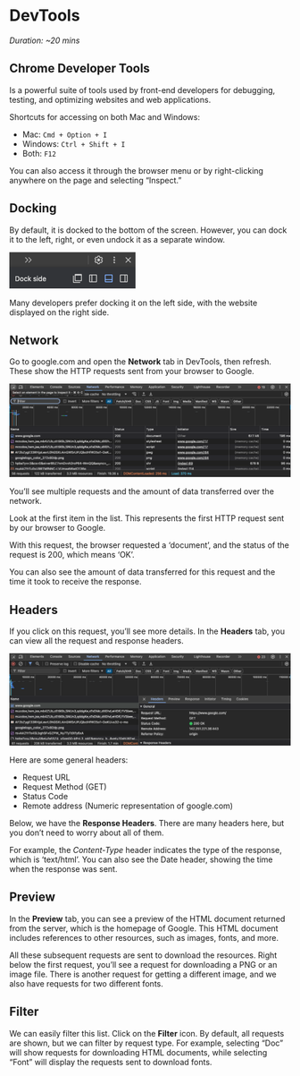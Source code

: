 # DevTools

_Duration: ~20 mins_

## Chrome Developer Tools

Is a powerful suite of tools used by front-end developers for debugging, testing, and optimizing websites and web applications.

Shortcuts for accessing on both Mac and Windows:

- Mac: `Cmd + Option + I`
- Windows: `Ctrl + Shift + I`
- Both: `F12`

You can also access it through the browser menu or by right-clicking anywhere on the page and selecting “Inspect.”

## Docking

By default, it is docked to the bottom of the screen. However, you can dock it to the left, right, or even undock it as a separate window.

![docking](images/docking.png)

Many developers prefer docking it on the left side, with the website displayed on the right side.

## Network

Go to google.com and open the **Network** tab in DevTools, then refresh. These show the HTTP requests sent from your browser to Google.

![devtools-network](images/devtools-network-1.png)

You’ll see multiple requests and the amount of data transferred over the network.

Look at the first item in the list. This represents the first HTTP request sent by our browser to Google.

With this request, the browser requested a ‘document’, and the status of the request is 200, which means ‘OK’.

You can also see the amount of data transferred for this request and the time it took to receive the response.

## Headers

If you click on this request, you’ll see more details. In the **Headers** tab, you can view all the request and response headers.

![devtools-network](images/devtools-network-2.png)

Here are some general headers:

- Request URL
- Request Method (GET)
- Status Code
- Remote address (Numeric representation of google.com)

Below, we have the **Response Headers**. There are many headers here, but you don’t need to worry about all of them.

For example, the _Content-Type_ header indicates the type of the response, which is ‘text/html’. You can also see the Date header, showing the time when the response was sent.

## Preview

In the **Preview** tab, you can see a preview of the HTML document returned from the server, which is the homepage of Google. This HTML document includes references to other resources, such as images, fonts, and more.

All these subsequent requests are sent to download the resources. Right below the first request, you’ll see a request for downloading a PNG or an image file. There is another request for getting a different image, and we also have requests for two different fonts.

## Filter

We can easily filter this list. Click on the **Filter** icon. By default, all requests are shown, but we can filter by request type. For example, selecting “Doc” will show requests for downloading HTML documents, while selecting “Font” will display the requests sent to download fonts.
